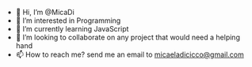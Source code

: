 - 👋 Hi, I’m @MicaDi
- 👀 I’m interested in Programming 
- 🌱 I’m currently learning JavaScript
- 💞️ I’m looking to collaborate on any project that would need a helping hand
- 📫 How to reach me? send me an email to micaeladicicco@gmail.com

<!---
MicaDi/MicaDi is a ✨ special ✨ repository because its `README.md` (this file) appears on your GitHub profile.
You can click the Preview link to take a look at your changes.
--->
